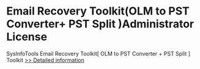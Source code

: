 # Email Recovery Toolkit(OLM to PST Converter+ PST Split )Administrator License
SysInfoTools Email Recovery Toolkit[ OLM to PST Converter + PST Split ] Toolkit
[>> Detailed information](https://secure.shareit.com/shareit/product.html?productid=300725580&affiliateid=200057808)